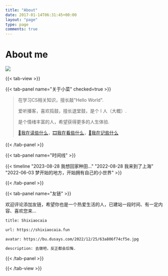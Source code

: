 ```yaml
---
title: "About"
date: 2017-01-14T06:31:45+00:00
layout: "page"
type: page
comments: true
---
```

# About me

![](https://bu.dusays.com/2023/09/30/6517d1063a09f.gif)

{{< tab-view >}}

{{< tab-panel name="关于小菜" checked=true >}}

>
> 在学习CS相关知识，擅长敲"Hello World".
>
> 爱听播客，喜欢捣鼓，擅长退堂鼓，是个 I 人（大概）.
> 
> 是个情绪丰富的人，希望获得更多的人生体验.
>
> [🔖我在读些什么](https://shixiaocaia.fun/books/)，[🎞️我在看些什么](https://shixiaocaia.fun/movies/)，[📝我在记些什么](https://shixiaocaia.github.io/)


{{< /tab-panel >}}


{{< tab-panel name="时间线" >}}


{{< timeline "2023-08-28 我想回家种田..." "2022-08-28 我来到了上海" "2022-06-03 梦开始的地方，开始拥有自己的小世界" >}}

{{< /tab-panel >}}

{{< tab-panel name="友链" >}}

欢迎评论添加友链，希望你也是一个热爱生活的人，已建站一段时间、有一定内容、喜欢您来...

```html
title: Shixiaocaia 

url: https://shixiaocaia.fun 

avatar: https://bu.dusays.com/2022/12/25/63a806f74cf5e.jpg

description: 去做吧，反正都会后悔.
```


{{< /tab-panel >}}

{{< /tab-view >}}

